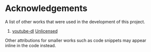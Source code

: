 # Acknowledgements

A list of other works that were used in the development of this project.

1. [youtube-dl](https://github.com/rg3/youtube-dl) [Unlicensed](http://unlicense.org/)

Other attributions for smaller works such as code snippets may appear inline in the code instead.
